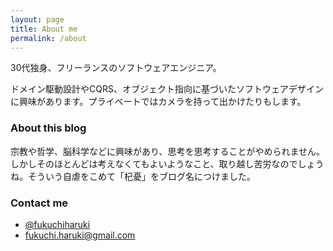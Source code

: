 ```yaml
---
layout: page
title: About me
permalink: /about
---
```


30代独身、フリーランスのソフトウェアエンジニア。

ドメイン駆動設計やCQRS、オブジェクト指向に基づいたソフトウェアデザインに興味があります。プライベートではカメラを持って出かけたりもします。

### About this blog

宗教や哲学、脳科学などに興味があり、思考を思考することがやめられません。しかしそのほとんどは考えなくてもよいようなこと、取り越し苦労なのでしょうね。そういう自虐をこめて「杞憂」をブログ名につけました。

### Contact me

- [@fukuchiharuki](https://twitter.com/fukuchiharuki)
- [fukuchi.haruki@gmail.com](mailto:fukuchi.haruki@gmail.com)
